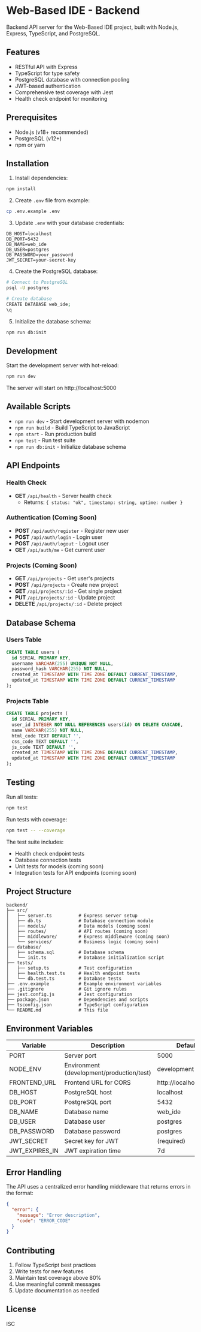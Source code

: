 # Web-Based IDE - Backend

Backend API server for the Web-Based IDE project, built with Node.js, Express, TypeScript, and PostgreSQL.

## Features

- RESTful API with Express
- TypeScript for type safety
- PostgreSQL database with connection pooling
- JWT-based authentication
- Comprehensive test coverage with Jest
- Health check endpoint for monitoring

## Prerequisites

- Node.js (v18+ recommended)
- PostgreSQL (v12+)
- npm or yarn

## Installation

1. Install dependencies:
```bash
npm install
```

2. Create `.env` file from example:
```bash
cp .env.example .env
```

3. Update `.env` with your database credentials:
```env
DB_HOST=localhost
DB_PORT=5432
DB_NAME=web_ide
DB_USER=postgres
DB_PASSWORD=your_password
JWT_SECRET=your-secret-key
```

4. Create the PostgreSQL database:
```bash
# Connect to PostgreSQL
psql -U postgres

# Create database
CREATE DATABASE web_ide;
\q
```

5. Initialize the database schema:
```bash
npm run db:init
```

## Development

Start the development server with hot-reload:
```bash
npm run dev
```

The server will start on http://localhost:5000

## Available Scripts

- `npm run dev` - Start development server with nodemon
- `npm run build` - Build TypeScript to JavaScript
- `npm start` - Run production build
- `npm test` - Run test suite
- `npm run db:init` - Initialize database schema

## API Endpoints

### Health Check
- **GET** `/api/health` - Server health check
  - Returns: `{ status: "ok", timestamp: string, uptime: number }`

### Authentication (Coming Soon)
- **POST** `/api/auth/register` - Register new user
- **POST** `/api/auth/login` - Login user
- **POST** `/api/auth/logout` - Logout user
- **GET** `/api/auth/me` - Get current user

### Projects (Coming Soon)
- **GET** `/api/projects` - Get user's projects
- **POST** `/api/projects` - Create new project
- **GET** `/api/projects/:id` - Get single project
- **PUT** `/api/projects/:id` - Update project
- **DELETE** `/api/projects/:id` - Delete project

## Database Schema

### Users Table
```sql
CREATE TABLE users (
  id SERIAL PRIMARY KEY,
  username VARCHAR(255) UNIQUE NOT NULL,
  password_hash VARCHAR(255) NOT NULL,
  created_at TIMESTAMP WITH TIME ZONE DEFAULT CURRENT_TIMESTAMP,
  updated_at TIMESTAMP WITH TIME ZONE DEFAULT CURRENT_TIMESTAMP
);
```

### Projects Table
```sql
CREATE TABLE projects (
  id SERIAL PRIMARY KEY,
  user_id INTEGER NOT NULL REFERENCES users(id) ON DELETE CASCADE,
  name VARCHAR(255) NOT NULL,
  html_code TEXT DEFAULT '',
  css_code TEXT DEFAULT '',
  js_code TEXT DEFAULT '',
  created_at TIMESTAMP WITH TIME ZONE DEFAULT CURRENT_TIMESTAMP,
  updated_at TIMESTAMP WITH TIME ZONE DEFAULT CURRENT_TIMESTAMP
);
```

## Testing

Run all tests:
```bash
npm test
```

Run tests with coverage:
```bash
npm test -- --coverage
```

The test suite includes:
- Health check endpoint tests
- Database connection tests
- Unit tests for models (coming soon)
- Integration tests for API endpoints (coming soon)

## Project Structure

```
backend/
├── src/
│   ├── server.ts          # Express server setup
│   ├── db.ts              # Database connection module
│   ├── models/            # Data models (coming soon)
│   ├── routes/            # API routes (coming soon)
│   ├── middleware/        # Express middleware (coming soon)
│   └── services/          # Business logic (coming soon)
├── database/
│   ├── schema.sql         # Database schema
│   └── init.ts            # Database initialization script
├── tests/
│   ├── setup.ts           # Test configuration
│   ├── health.test.ts     # Health endpoint tests
│   └── db.test.ts         # Database tests
├── .env.example           # Example environment variables
├── .gitignore             # Git ignore rules
├── jest.config.js         # Jest configuration
├── package.json           # Dependencies and scripts
├── tsconfig.json          # TypeScript configuration
└── README.md              # This file
```

## Environment Variables

| Variable | Description | Default |
|----------|-------------|---------|
| PORT | Server port | 5000 |
| NODE_ENV | Environment (development/production/test) | development |
| FRONTEND_URL | Frontend URL for CORS | http://localhost:3000 |
| DB_HOST | PostgreSQL host | localhost |
| DB_PORT | PostgreSQL port | 5432 |
| DB_NAME | Database name | web_ide |
| DB_USER | Database user | postgres |
| DB_PASSWORD | Database password | postgres |
| JWT_SECRET | Secret key for JWT | (required) |
| JWT_EXPIRES_IN | JWT expiration time | 7d |

## Error Handling

The API uses a centralized error handling middleware that returns errors in the format:
```json
{
  "error": {
    "message": "Error description",
    "code": "ERROR_CODE"
  }
}
```

## Contributing

1. Follow TypeScript best practices
2. Write tests for new features
3. Maintain test coverage above 80%
4. Use meaningful commit messages
5. Update documentation as needed

## License

ISC
